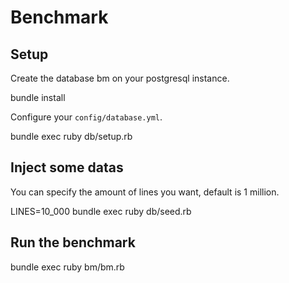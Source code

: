 # Benchmark

## Setup

Create the database bm on your postgresql instance.

  bundle install

Configure your `config/database.yml`.

  bundle exec ruby db/setup.rb

## Inject some datas

You can specify the amount of lines you want, default is 1 million.

  LINES=10_000 bundle exec ruby db/seed.rb

## Run the benchmark

  bundle exec ruby bm/bm.rb

